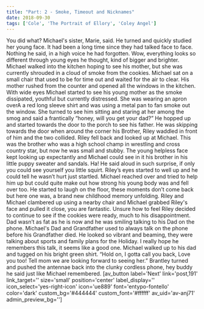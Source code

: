 ```yaml
---
title: "Part: 2 - Smoke, Timeout and Nicknames"
date: 2018-09-30
tags: ['Cole', 'The Portrait of Ellory', 'Coley Angel']
---
```


You did what? Michael's sister, Marie, said. He turned and quickly studied her young face. It had been a long time since they had talked face to face. Nothing he said, in a high voice he had forgotten. Wow, everything looks so different through young eyes he thought, kind of bigger and brighter. Michael walked into the kitchen hoping to see his mother, but she was currently shrouded in a cloud of smoke from the cookies. Michael sat on a small chair that used to be for time out and waited for the air to clear. His mother rushed from the counter and opened all the windows in the kitchen. With wide eyes Michael started to see his young mother as the smoke dissipated, youthful but currently distressed. She was wearing an apron overA a red long sleeve shirt and was using a metal pan to fan smoke out the window. She turned to see him sitting and staring at her among the smog and said a frantically “honey, will you get your dad?” He hopped up and started towards the door to the porch to see his father. He was skipping towards the door when around the corner his Brother, Riley waddled in front of him and the two collided. Riley fell back and looked up at Michael. This was the brother who was a high school champ in wrestling and cross country star, but now he was small and stubby. The young helpless face kept looking up expectantly and Michael could see in it his brother in his little puppy sweater and sandals. Ha! He said aloud in such surprise, if only you could see yourself you little squirt. Riley’s eyes started to well up and he could tell he wasn’t hurt just startled. Michael reached over and tried to help him up but could quite make out how strong his young body was and fell over too. He started to laugh on the floor, these moments don’t come back but here one was, a brand new childhood memory unfolding. Riley and Michael clambered up using a nearby chair and Michael grabbed Riley's face and pulled it close, you are fantastic. Unsure how to feel Riley decided to continue to see if the cookies were ready, much to his disappointment. Dad wasn’t as fat as he is now and he was smiling talking to his Dad on the phone. Michael's Dad and Grandfather used to always talk on the phone before his Grandfather died. He looked so vibrant and beaming, they were talking about sports and family plans for the Holiday. I really hope he remembers this talk, it seems like a good one. Michael walked up to his dad and tugged on his bright green shirt. “Hold on, I gotta call you back, Love you too! Tell mom we are looking forward to seeing her.” Brantley turned and pushed the antennae back into the clunky cordless phone, hey buddy he said just like Michael remembered. [av_button label='Next' link='post,191' link_target='' size='small' position='center' label_display='' icon_select='yes-right-icon' icon='ue889' font='entypo-fontello' color='dark' custom_bg='#444444' custom_font='#ffffff' av_uid='av-anj71' admin_preview_bg='']
